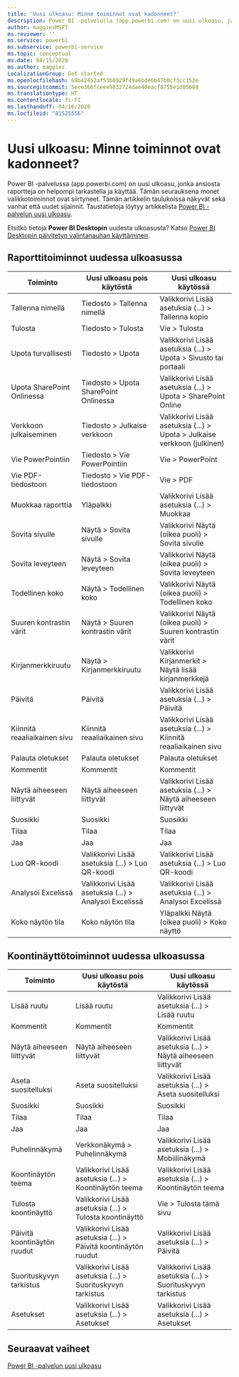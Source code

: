 ```yaml
---
title: 'Uusi ulkoasu: Minne toiminnot ovat kadonneet?'
description: Power BI -palvelulla (app.powerbi.com) on uusi ulkoasu, ja monet toiminnot ovat vaihtaneet paikkaa. Tässä artikkelissa on taulukoita, joissa näkyvät sekä vanhat että uudet sijainnit.
author: maggiesMSFT
ms.reviewer: ''
ms.service: powerbi
ms.subservice: powerbi-service
ms.topic: conceptual
ms.date: 04/15/2020
ms.author: maggies
LocalizationGroup: Get started
ms.openlocfilehash: 69b42452af53b8929f49a6bde6b47b0cf3cc152e
ms.sourcegitcommit: 5ece366fceee9832724dae40eacf8755e1d85b04
ms.translationtype: HT
ms.contentlocale: fi-FI
ms.lasthandoff: 04/16/2020
ms.locfileid: "81525556"
---
```

# <a name="the-new-look-where-did-the-actions-go"></a>Uusi ulkoasu: Minne toiminnot ovat kadonneet?

Power BI -palvelussa (app.powerbi.com) on uusi ulkoasu, jonka ansiosta raportteja on helpompi tarkastella ja käyttää. Tämän seurauksena monet valikkotoiminnot ovat siirtyneet. Tämän artikkelin taulukoissa näkyvät sekä vanhat että uudet sijainnit. Taustatietoja löytyy artikkelista [Power BI -palvelun uusi ulkoasu](service-new-look.md).

Etsitkö tietoja **Power BI Desktopin** uudesta ulkoasusta? Katso [Power BI Desktopin päivitetyn valintanauhan käyttäminen](desktop-ribbon.md).

## <a name="report-actions-in-the-new-look"></a>Raporttitoiminnot uudessa ulkoasussa

|Toiminto  |Uusi ulkoasu pois käytöstä  |Uusi ulkoasu käytössä  |
|---------|---------|---------|
| Tallenna nimellä | Tiedosto > Tallenna nimellä  | Valikkorivi Lisää asetuksia (...) > Tallenna kopio |
| Tulosta | Tiedosto > Tulosta | Vie > Tulosta |
| Upota turvallisesti | Tiedosto > Upota | Valikkorivi Lisää asetuksia (...) > Upota > Sivusto tai portaali |
| Upota SharePoint Onlinessa | Tiedosto > Upota SharePoint Onlinessa | Valikkorivi Lisää asetuksia (...) > Upota > SharePoint Online |
| Verkkoon julkaiseminen | Tiedosto > Julkaise verkkoon | Valikkorivi Lisää asetuksia (...) > Upota > Julkaise verkkoon (julkinen) |
| Vie PowerPointiin | Tiedosto > Vie PowerPointiin | Vie > PowerPoint |
| Vie PDF-tiedostoon | Tiedosto > Vie PDF-tiedostoon | Vie > PDF |
|Muokkaa raporttia  | Yläpalkki   | Valikkorivi Lisää asetuksia (...) > Muokkaa |
| Sovita sivulle | Näytä > Sovita sivulle | Valikkorivi Näytä (oikea puoli) > Sovita sivulle |
| Sovita leveyteen | Näytä > Sovita leveyteen | Valikkorivi Näytä (oikea puoli) > Sovita leveyteen |
| Todellinen koko | Näytä > Todellinen koko | Valikkorivi Näytä (oikea puoli) > Todellinen koko |
| Suuren kontrastin värit | Näytä > Suuren kontrastin värit | Valikkorivi Näytä (oikea puoli) > Suuren kontrastin värit |
| Kirjanmerkkiruutu | Näytä > Kirjanmerkkiruutu |  Valikkorivi Kirjanmerkit > Näytä lisää kirjanmerkkejä |
| Päivitä | Päivitä | Valikkorivi Lisää asetuksia (...) > Päivitä |
| Kiinnitä reaaliaikainen sivu | Kiinnitä reaaliaikainen sivu | Valikkorivi Lisää asetuksia (...) > Kiinnitä reaaliaikainen sivu |
| Palauta oletukset | Palauta oletukset | Palauta oletukset |
| Kommentit | Kommentit | Kommentit |
| Näytä aiheeseen liittyvät | Näytä aiheeseen liittyvät | Valikkorivi Lisää asetuksia (...) > Näytä aiheeseen liittyvät |
| Suosikki | Suosikki | Suosikki |
| Tilaa | Tilaa |Tilaa |
| Jaa | Jaa | Jaa |
| Luo QR-koodi | Valikkorivi Lisää asetuksia (...) > Luo QR-koodi | Valikkorivi Lisää asetuksia (...) > Luo QR-koodi |
| Analysoi Excelissä | Valikkorivi Lisää asetuksia (...) > Analysoi Excelissä | Valikkorivi Lisää asetuksia (...) > Analysoi Excelissä |
| Koko näytön tila | Koko näytön tila | Yläpalkki Näytä (oikea puoli) > Koko näyttö |

## <a name="dashboard-actions-in-the-new-look"></a>Koontinäyttötoiminnot uudessa ulkoasussa

|Toiminto  |Uusi ulkoasu pois käytöstä  |Uusi ulkoasu käytössä  |
|---------|---------|---------|
| Lisää ruutu | Lisää ruutu | Valikkorivi Lisää asetuksia (...) > Lisää ruutu |
| Kommentit | Kommentit | Kommentit |
| Näytä aiheeseen liittyvät | Näytä aiheeseen liittyvät | Valikkorivi Lisää asetuksia (...) > Näytä aiheeseen liittyvät |
| Aseta suositelluksi | Aseta suositelluksi| Valikkorivi Lisää asetuksia (...) > Aseta suositelluksi|
| Suosikki | Suosikki | Suosikki |
| Tilaa | Tilaa |Tilaa |
| Jaa | Jaa | Jaa |
| Puhelinnäkymä | Verkkonäkymä > Puhelinnäkymä | Valikkorivi Lisää asetuksia (...) > Mobiilinäkymä |
| Koontinäytön teema | Valikkorivi Lisää asetuksia (...) > Koontinäytön teema | Valikkorivi Lisää asetuksia (...) > Koontinäytön teema |
| Tulosta koontinäyttö | Valikkorivi Lisää asetuksia (...) > Tulosta koontinäyttö | Vie > Tulosta tämä sivu |
| Päivitä koontinäytön ruudut | Valikkorivi Lisää asetuksia (...) > Päivitä koontinäytön ruudut | Valikkorivi Lisää asetuksia (...) > Päivitä |
| Suorituskyvyn tarkistus | Valikkorivi Lisää asetuksia (...) > Suorituskyvyn tarkistus | Valikkorivi Lisää asetuksia (...) > Suorituskyvyn tarkistus |
| Asetukset | Valikkorivi Lisää asetuksia (...) > Asetukset | Valikkorivi Lisää asetuksia (...) > Asetukset |

## <a name="next-steps"></a>Seuraavat vaiheet

[Power BI -palvelun uusi ulkoasu](service-new-look.md)
